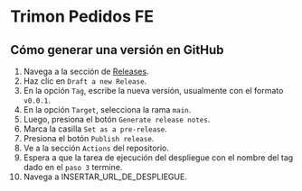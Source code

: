 # Trimon Pedidos FE

## Cómo generar una versión en GitHub

1. Navega a la sección de [Releases](https://github.com/monicasierrar/trimon-pedidos-fe/releases).
2. Haz clic en `Draft a new Release`.
3. En la opción `Tag`, escribe la nueva versión, usualmente con el formato `v0.0.1`.
4. En la opción `Target`, selecciona la rama `main`.
5. Luego, presiona el botón `Generate release notes`.
6. Marca la casilla `Set as a pre-release`.
7. Presiona el botón `Publish release`.
8. Ve a la sección `Actions` del repositorio.
9. Espera a que la tarea de ejecución del despliegue con el nombre del tag dado en el `paso 3` termine.
10. Navega a INSERTAR_URL_DE_DESPLIEGUE.